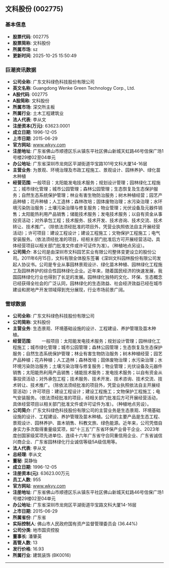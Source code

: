 ## 文科股份 (002775)

### 基本信息

- **股票代码**: 002775
- **股票简称**: 文科股份
- **所属市场**: sz
- **更新时间**: 2025-10-25 15:50:49

### 巨潮资讯数据

- **公司全称**: 广东文科绿色科技股份有限公司
- **英文名称**: Guangdong Wenke Green Technology Corp., Ltd.
- **A股代码**: 002775
- **A股简称**: 文科股份
- **所属市场**: 深交所主板
- **所属行业**: 土木工程建筑业
- **法人代表**: 李从文
- **注册资本(万元)**: 63623.0001
- **成立日期**: 1996-12-05
- **上市日期**: 2015-06-29
- **官方网站**: www.wkyy.com
- **注册地址**: 广东省佛山市顺德区乐从镇东平社区佛山新城天虹路46号信保广场1号楼29楼02至04单元
- **办公地址**: 广东省深圳市龙岗区平湖街道华宝路101号文科大厦14-16层
- **主营业务**: 为景观、环境治理及市政工程施工、景观设计、园林养护、绿化苗木种植
- **经营范围**: 一般项目：太阳能发电技术服务；规划设计管理；园林绿化工程施工；城市绿化管理；城市公园管理；森林公园管理；生态恢复及生态保护服务；自然生态系统保护管理；林业有害生物防治服务；树木种植经营；园艺产品种植；花卉种植；人工造林；森林改培；固体废物治理；水污染治理；水环境污染防治服务；土壤污染治理与修复服务；物业管理；光伏设备及元器件销售；太阳能热利用产品销售；储能技术服务；发电技术服务；以自有资金从事投资活动；对外承包工程；技术服务、技术开发、技术咨询、技术交流、技术转让、技术推广。（除依法须经批准的项目外，凭营业执照依法自主开展经营活动）；许可项目：建设工程设计；建设工程施工；文物保护工程施工；电气安装服务。（依法须经批准的项目，经相关部门批准后方可开展经营活动，具体经营项目以相关部门批准文件或许可证件为准）。（种植地点另设）。
- **公司简介**: 本公司是由深圳市文科园艺实业有限公司整体变更设立的股份公司。2011年6月15日，文科有限全体股东签署《深圳文科园林股份有限公司发起人协议书。公司是专业从事园林景观设计、绿化苗木种植、园林绿化工程施工及园林养护的综合性园林绿化企业。近年来，随着国民经济的快速发展，我国园林绿化行业也得到了长足的发展。园林绿化独特的文化、环保、生态概念已经获得全社会的广泛认同，园林绿化的生态效益、社会经济效益已经在城市建设和房地产开发领域得到充分展现，行业市场前景广阔。

### 雪球数据

- **公司全称**: 广东文科绿色科技股份有限公司
- **公司简称**: 文科股份
- **主营业务**: 生态景观、环境基础设施的设计、工程建设、养护管理及苗木种植。
- **经营范围**: 　　一般项目：太阳能发电技术服务；规划设计管理；园林绿化工程施工；城市绿化管理；城市公园管理；森林公园管理；生态恢复及生态保护服务；自然生态系统保护管理；林业有害生物防治服务；树木种植经营；园艺产品种植；花卉种植；人工造林；森林改培；固体废物治理；水污染治理；水环境污染防治服务；土壤污染治理与修复服务；物业管理；光伏设备及元器件销售；太阳能热利用产品销售；储能技术服务；发电技术服务；以自有资金从事投资活动；对外承包工程；技术服务、技术开发、技术咨询、技术交流、技术转让、技术推广。（除依法须经批准的项目外，凭营业执照依法自主开展经营活动）；许可项目：建设工程设计；建设工程施工；文物保护工程施工；电气安装服务。（依法须经批准的项目，经相关部门批准后方可开展经营活动，具体经营项目以相关部门批准文件或许可证件为准）。（种植地点另设）。
- **公司简介**: 广东文科绿色科技股份有限公司的主营业务是生态景观、环境基础设施的设计、工程建设、养护管理及苗木种植。公司的主要产品是生态工程、景观设计、园林养护、苗木销售、科教文旅、绿色能源。近年来，公司凭借自身实力多次取得重量级奖项，如“十三五”广东省环保产业骨干企业、2023年度创国家级奖项先进单位、连续十六年广东省守合同重信用企业、广东省诚信兴商企业、广东省园林绿化行业诚信等级5A级信用等。
- **法人代表**: 李从文
- **总经理**: 李从文
- **董秘**: 莫静怡
- **成立日期**: 1996-12-05
- **注册资本(元)**: 63623.00万元
- **员工人数**: 955
- **官方网站**: www.wkyy.com
- **注册地址**: 广东省佛山市顺德区乐从镇东平社区佛山新城天虹路46号信保广场1号楼29楼02至04单元
- **办公地址**: 广东省深圳市龙岗区平湖街道华宝路文科大厦14-16层
- **上市日期**: 2015-06-29
- **所属省份**: 广东省
- **实际控制人**: 佛山市人民政府国有资产监督管理委员会 (36.44%)
- **公司分类**: 地市国资控股
- **董事长**: 潘肇英
- **高管人数**: 13
- **发行价格**: 16.93
- **所属行业**: 建筑装饰 (BK0016)

---